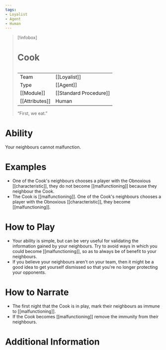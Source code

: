 ```yaml
---
tags:
- Loyalist
- Agent
- Human
---
```

> [!infobox]
> # Cook
> ######
> |  |  |
> | ---- | ---- |
> | Team | [[Loyalist]] |
> | Type | [[Agent]] |
> | [[Module]] | [[Standard Procedure]] |
> | [[Attributes]] | Human |
>  “First, we eat.”
# Ability
Your neighbours cannot malfunction.

# Examples
- One of the Cook's neighbours chooses a player with the Obnoxious [[characteristic]], they do not become [[malfunctioning]] because they neighbour the Cook.
- The Cook is [[malfunctioning]]. One of the Cook's neighbours chooses a player with the Obnoxious [[characteristic]], they become [[malfunctioning]].

# How to Play
- Your ability is simple, but can be very useful for validating the information gained by your neighbours. Try to avoid ways in which you could become [[malfunctioning]], so as to always be of benefit to your neighbours.
- If you believe your neighbours aren't on your team, then it might be a good idea to get yourself dismissed so that you're no longer protecting your opponents.

# How to Narrate
- The first night that the Cook is in play, mark their neighbours as immune to [[malfunctioning]].
- If the Cook becomes [[malfunctioning]] remove the immunity from their neighbours.

# Additional Information
